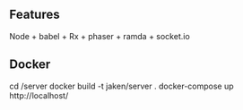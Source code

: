 ## Features

Node + babel + Rx + phaser + ramda + socket.io

## Docker
cd /server
docker build -t jaken/server .
docker-compose up
http://localhost/
